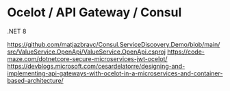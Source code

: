 # Ocelot / API Gateway / Consul 

.NET 8

https://github.com/matjazbravc/Consul.ServiceDiscovery.Demo/blob/main/src/ValueService.OpenApi/ValueService.OpenApi.csproj
https://code-maze.com/dotnetcore-secure-microservices-jwt-ocelot/
https://devblogs.microsoft.com/cesardelatorre/designing-and-implementing-api-gateways-with-ocelot-in-a-microservices-and-container-based-architecture/